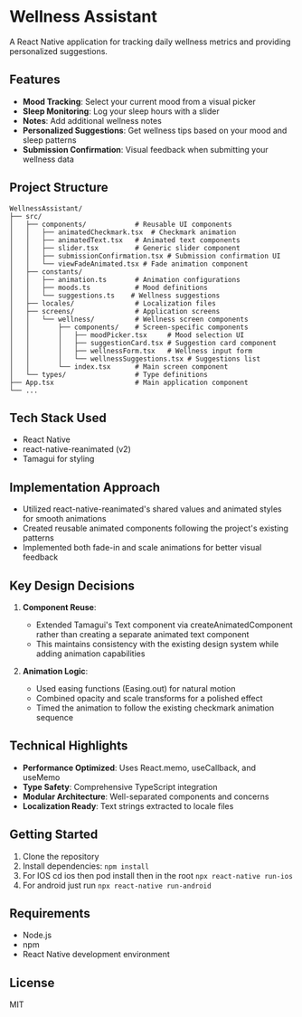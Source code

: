 # Wellness Assistant

A React Native application for tracking daily wellness metrics and providing personalized suggestions.

## Features

- **Mood Tracking**: Select your current mood from a visual picker
- **Sleep Monitoring**: Log your sleep hours with a slider
- **Notes**: Add additional wellness notes
- **Personalized Suggestions**: Get wellness tips based on your mood and sleep patterns
- **Submission Confirmation**: Visual feedback when submitting your wellness data

## Project Structure

```
WellnessAssistant/
├── src/
│   ├── components/            # Reusable UI components
│   │   ├── animatedCheckmark.tsx  # Checkmark animation
│   │   ├── animatedText.tsx   # Animated text components
│   │   ├── slider.tsx         # Generic slider component
│   │   ├── submissionConfirmation.tsx # Submission confirmation UI
│   │   └── viewFadeAnimated.tsx # Fade animation component
│   ├── constants/
│   │   ├── animation.ts       # Animation configurations
│   │   ├── moods.ts           # Mood definitions
│   │   └── suggestions.ts    # Wellness suggestions
│   ├── locales/               # Localization files
│   ├── screens/               # Application screens
│   │   └── wellness/          # Wellness screen components
│   │       ├── components/    # Screen-specific components
│   │       │   ├── moodPicker.tsx     # Mood selection UI
│   │       │   ├── suggestionCard.tsx # Suggestion card component
│   │       │   ├── wellnessForm.tsx   # Wellness input form
│   │       │   └── wellnessSuggestions.tsx # Suggestions list
│   │       └── index.tsx      # Main screen component
│   └── types/                 # Type definitions
├── App.tsx                    # Main application component
└── ...
```

## Tech Stack Used
- React Native
- react-native-reanimated (v2)
- Tamagui for styling

## Implementation Approach
- Utilized react-native-reanimated's shared values and animated styles for smooth animations
- Created reusable animated components following the project's existing patterns
- Implemented both fade-in and scale animations for better visual feedback

## Key Design Decisions
1. **Component Reuse**:
   - Extended Tamagui's Text component via createAnimatedComponent rather than creating a separate animated text component
   - This maintains consistency with the existing design system while adding animation capabilities

2. **Animation Logic**:
   - Used easing functions (Easing.out) for natural motion
   - Combined opacity and scale transforms for a polished effect
   - Timed the animation to follow the existing checkmark animation sequence

## Technical Highlights

- **Performance Optimized**: Uses React.memo, useCallback, and useMemo
- **Type Safety**: Comprehensive TypeScript integration
- **Modular Architecture**: Well-separated components and concerns
- **Localization Ready**: Text strings extracted to locale files

## Getting Started

1. Clone the repository
2. Install dependencies: `npm install`
3. For IOS cd ios then pod install then in the root `npx react-native run-ios`
4. For android just run `npx react-native run-android`

## Requirements

- Node.js
- npm
- React Native development environment

## License

MIT
